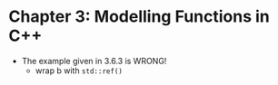 # Chapter 3: Modelling Functions in C++
- The example given in 3.6.3 is WRONG!
    - wrap b with `std::ref()`